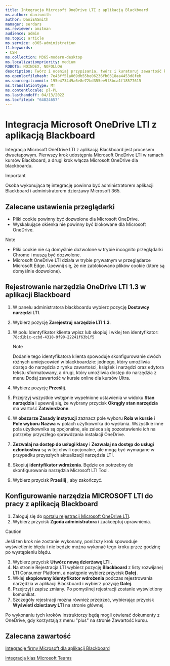 ```yaml
---
title: Integracja Microsoft OneDrive LTI z aplikacją Blackboard
ms.author: danismith
author: DaniEASmith
manager: serdars
ms.reviewer: amitman
audience: admin
ms.topic: article
ms.service: o365-administration
f1.keywords:
- CSH
ms.collection: M365-modern-desktop
ms.localizationpriority: medium
ROBOTS: NOINDEX, NOFOLLOW
description: Twórz i oceniaj przypisania, twórz i kuratoruj zawartość kursu oraz współpracuj nad plikami w czasie rzeczywistym przy użyciu nowej współdziałania narzędzi Microsoft OneDrive Edukacja Tools for Blackboard.
ms.openlocfilehash: 7e43ff51a069db55be06236fb0318aa4453d8feb
ms.sourcegitcommit: 195e4734d9a6e8e72bd355ee9f8bca1f18577615
ms.translationtype: MT
ms.contentlocale: pl-PL
ms.lasthandoff: 04/13/2022
ms.locfileid: "64824657"
---
```

# <a name="integrate-microsoft-onedrive-lti-with-blackboard"></a>Integracja Microsoft OneDrive LTI z aplikacją Blackboard

Integracja Microsoft OneDrive LTI z aplikacją Blackboard jest procesem dwuetapowym. Pierwszy krok udostępnia Microsoft OneDrive LTI w ramach kursów Blackboard, a drugi krok włącza Microsoft OneDrive dla blackboardu.

> [!IMPORTANT]
> Osoba wykonująca tę integrację powinna być administratorem aplikacji Blackboard i administratorem dzierżawy Microsoft 365.

## <a name="recommended-browser-settings"></a>Zalecane ustawienia przeglądarki

- Pliki cookie powinny być dozwolone dla Microsoft OneDrive.
- Wyskakujące okienka nie powinny być blokowane dla Microsoft OneDrive.

> [!NOTE]
>
> - Pliki cookie nie są domyślnie dozwolone w trybie incognito przeglądarki Chrome i muszą być dozwolone.
> - Microsoft OneDrive LTI działa w trybie prywatnym w przeglądarce Microsoft Edge. Upewnij się, że nie zablokowano plików cookie (które są domyślnie dozwolone).

## <a name="register-the-onedrive-lti-13-tool-in-blackboard"></a>Rejestrowanie narzędzia OneDrive LTI 1.3 w aplikacji Blackboard

1. W panelu administratora blackboardu wybierz pozycję **Dostawcy narzędzi LTI**.
2. Wybierz pozycję **Zarejestruj narzędzie LTI 1.3**.
3. W polu Identyfikator klienta wpisz lub skopiuj i wklej ten identyfikator: ``78cd1b1c-ccbd-4318-9f90-22241f63b1f5``

   > [!NOTE]
   > Dodanie tego identyfikatora klienta spowoduje skonfigurowanie dwóch różnych umiejscowień w blackboardzie: jednego, który umożliwia dostęp do narzędzia z rynku zawartości, książek i narzędzi oraz edytora tekstu sformatowany, a drugi, który umożliwia dostęp do narzędzia z menu Dodaj zawartość w kursie online dla kursów Ultra.

4. Wybierz pozycję **Prześlij**.
5. Przejrzyj wszystkie wstępnie wypełnione ustawienia w widoku **Stan narzędzia** i upewnij się, że wybrany przycisk **Okrągły stan narzędzia** ma wartość **Zatwierdzone**.
6. W **obszarze Zasady instytucji** zaznacz pole wyboru **Rola w kursie** i **Pole wyboru Nazwa** w polach użytkownika do wysłania. Wszystkie inne pola użytkownika są opcjonalne, ale zaleca się pozostawienie ich na potrzeby przyszłego sprawdzania instalacji OneDrive.
7. **Zezwalaj na dostęp do usługi klasy** i **Zezwalaj na dostęp do usługi członkostwa** są w tej chwili opcjonalne, ale mogą być wymagane w przypadku przyszłych aktualizacji narzędzia LTI.
8. Skopiuj **identyfikator wdrożenia**. Będzie on potrzebny do skonfigurowania narzędzia Microsoft LTI Tool.
9. Wybierz przycisk **Prześlij** , aby zakończyć.

## <a name="configure-the-microsoft-lti-tool-to-work-with-blackboard"></a>Konfigurowanie narzędzia MICROSOFT LTI do pracy z aplikacją Blackboard

1. Zaloguj się do [portalu rejestracji Microsoft OneDrive LTI](https://onedrivelti.microsoft.com/admin).
2. Wybierz przycisk **Zgoda administratora** i zaakceptuj uprawnienia.

> [!CAUTION]
> Jeśli ten krok nie zostanie wykonany, poniższy krok spowoduje wyświetlenie błędu i nie będzie można wykonać tego kroku przez godzinę po wystąpieniu błędu.

3. Wybierz przycisk **Utwórz nową dzierżawę LTI** .
4. Na stronie Rejestracja LTI wybierz pozycję **Blackboard** z listy rozwijanej LTI Consumer Platform, a następnie wybierz przycisk **Dalej** .
5. Wklej **skopiowany identyfikator wdrożenia** podczas rejestrowania narzędzia w aplikacji Blackboard i wybierz pozycję **Dalej**.
6. Przejrzyj i zapisz zmiany. Po pomyślnej rejestracji zostanie wyświetlony komunikat.
7. Szczegóły rejestracji można również przejrzeć, wybierając przycisk **Wyświetl dzierżawy LTI** na stronie głównej.

Po wykonaniu tych kroków instruktorzy będą mogli otwierać dokumenty z OneDrive, gdy korzystają z menu "plus" na stronie Zawartość kursu.

## <a name="recommended-content"></a>Zalecana zawartość

[Integracje firmy Microsoft dla aplikacji Blackboard](https://help.blackboard.com/Learn/Administrator/SaaS/Integrations/Microsoft)

[integracja klas Microsoft Teams](https://help.blackboard.com/Learn/Administrator/SaaS/Integrations/Microsoft_Classes)
